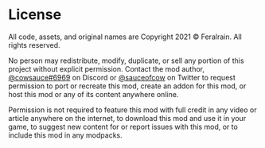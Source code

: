 # License

All code, assets, and original names are Copyright 2021 © Feralrain. All rights reserved.  
  
No person may redistribute, modify, duplicate, or sell any portion of this project without explicit permission. Contact the mod author, [@cowsauce#6969]() on Discord or [@sauceofcow](https://twitter.com/sauceofcow) on Twitter to request permission to port or recreate this mod, create an addon for this mod, or host this mod or any of its content anywhere online. 
  
Permission is not required to feature this mod with full credit in any video or article anywhere on the internet, to download this mod and use it in your game, to suggest new content for or report issues with this mod, or to include this mod in any modpacks.

